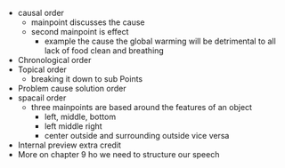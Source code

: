 - causal order
	- mainpoint discusses the cause 
	- second mainpoint is effect 
		- example the cause the global warming will be detrimental to all lack of food clean and breathing 
- Chronological order
- Topical order 
	- breaking it down to sub Points 
- Problem cause solution order 
- spacail order 
	- three mainpoints are based around the features of an object 
		- left, middle, bottom
		- left middle right 
		- center outside and surrounding outside vice versa 
- Internal preview extra credit
- More on chapter 9 ho we need to structure our speech 